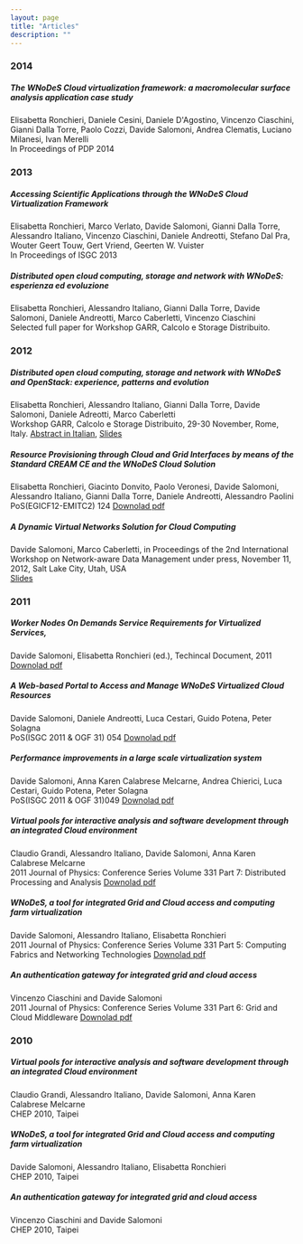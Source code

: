 ```yaml
---
layout: page
title: "Articles"
description: ""
---
```


### 2014
##### The WNoDeS Cloud virtualization framework: a macromolecular surface analysis application case study
Elisabetta Ronchieri, Daniele Cesini, Daniele D'Agostino, Vincenzo Ciaschini, Gianni Dalla Torre, Paolo Cozzi, Davide Salomoni, Andrea Clematis, Luciano Milanesi, Ivan Merelli  
In Proceedings of PDP 2014

### 2013
##### Accessing Scientific Applications through the WNoDeS Cloud Virtualization Framework
Elisabetta Ronchieri, Marco Verlato, Davide Salomoni, Gianni Dalla Torre, Alessandro Italiano, Vincenzo Ciaschini, Daniele Andreotti, Stefano Dal Pra, Wouter Geert Touw, Gert Vriend, Geerten W. Vuister  
In Proceedings of ISGC 2013  

##### Distributed open cloud computing, storage and network with WNoDeS: esperienza ed evoluzione
Elisabetta Ronchieri, Alessandro Italiano, Gianni Dalla Torre, Davide Salomoni, Daniele Andreotti, Marco Caberletti, Vincenzo Ciaschini  
Selected full paper for Workshop GARR, Calcolo e Storage Distribuito.  

### 2012
##### Distributed open cloud computing, storage and network with WNoDeS and OpenStack: experience, patterns and evolution
Elisabetta Ronchieri, Alessandro Italiano, Gianni Dalla Torre, Davide Salomoni, Daniele Adreotti, Marco Caberletti  
Workshop GARR, Calcolo e Storage Distribuito, 29-30 November, Rome, Italy. [Abstract in Italian](http://www.garr.it/a/comunicazione/press-kit/doc_download/1638-abstract-eronchieri-), [Slides](http://www.garr.it/a/comunicazione/press-kit/doc_download/1701-wscsd12-ronchieri-pres)  

##### Resource Provisioning through Cloud and Grid Interfaces by means of the Standard CREAM CE and the WNoDeS Cloud Solution
Elisabetta Ronchieri, Giacinto Donvito, Paolo Veronesi, Davide Salomoni, Alessandro Italiano, Gianni Dalla Torre, Daniele Andreotti, Alessandro Paolini  
PoS(EGICF12-EMITC2) 124 [Downolad pdf](http://pos.sissa.it/archive/conferences/162/124/EGICF12-EMITC2_124.pdf)  

##### A Dynamic Virtual Networks Solution for Cloud Computing
Davide Salomoni, Marco Caberletti, in Proceedings of the 2nd International Workshop on Network-aware Data Management under press, November 11, 2012, Salt Lake City, Utah, USA  
[Slides]()  

### 2011
##### Worker Nodes On Demands Service Requirements for Virtualized Services,
Davide Salomoni, Elisabetta Ronchieri (ed.), Techincal Document, 2011    
[Downolad pdf](https://web2.infn.it/wnodes/index.php/documentation/files-download/28_d67514b33dae20f979d866990b583b74)    

##### A Web-based Portal to Access and Manage WNoDeS Virtualized Cloud Resources
Davide Salomoni, Daniele Andreotti, Luca Cestari, Guido Potena, Peter Solagna  
PoS(ISGC 2011 & OGF 31) 054 [Downolad pdf](http://pos.sissa.it/archive/conferences/133/054/ISGC%202011%20&%20OGF%2031_054.pdf)  

##### Performance improvements in a large scale virtualization system
Davide Salomoni, Anna Karen Calabrese Melcarne, Andrea Chierici, Luca Cestari, Guido Potena, Peter Solagna  
PoS(ISGC 2011 & OGF 31)049 [Downolad pdf](http://pos.sissa.it/archive/conferences/133/049/ISGC%202011%20&%20OGF%2031_049.pdf)  

##### Virtual pools for interactive analysis and software development through an integrated Cloud environment
Claudio Grandi, Alessandro Italiano, Davide Salomoni, Anna Karen Calabrese Melcarne  
2011 Journal of Physics: Conference Series Volume 331 Part 7: Distributed Processing and Analysis [Downolad pdf](http://iopscience.iop.org/1742-6596/331/7/072017/pdf/1742-6596_331_7_072017.pdf)  

##### WNoDeS, a tool for integrated Grid and Cloud access and computing farm virtualization
Davide Salomoni, Alessandro Italiano, Elisabetta Ronchieri  
2011 Journal of Physics: Conference Series Volume 331 Part 5: Computing Fabrics and Networking Technologies [Downolad pdf](http://iopscience.iop.org/1742-6596/331/5/052017/pdf/1742-6596_331_5_052017.pdf)  

##### An authentication gateway for integrated grid and cloud access
Vincenzo Ciaschini and Davide Salomoni  
2011 Journal of Physics: Conference Series Volume 331 Part 6: Grid and Cloud Middleware [Downolad pdf](http://iopscience.iop.org/1742-6596/331/6/062021/pdf/1742-6596_331_6_062021.pdf)  

### 2010
##### Virtual pools for interactive analysis and software development through an integrated Cloud environment
Claudio Grandi, Alessandro Italiano, Davide Salomoni, Anna Karen Calabrese Melcarne  
CHEP 2010, Taipei  

##### WNoDeS, a tool for integrated Grid and Cloud access and computing farm virtualization
Davide Salomoni, Alessandro Italiano, Elisabetta Ronchieri  
CHEP 2010, Taipei  

##### An authentication gateway for integrated grid and cloud access
Vincenzo Ciaschini and Davide Salomoni  
CHEP 2010, Taipei  